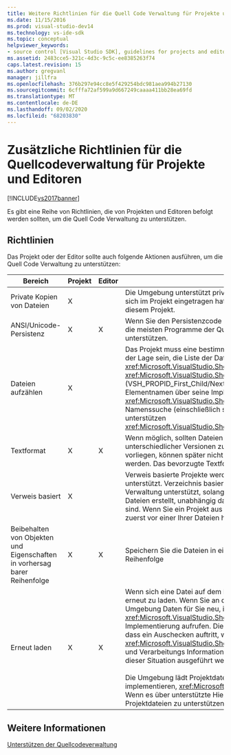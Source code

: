 ```yaml
---
title: Weitere Richtlinien für die Quell Code Verwaltung für Projekte und Editoren | Microsoft-Dokumentation
ms.date: 11/15/2016
ms.prod: visual-studio-dev14
ms.technology: vs-ide-sdk
ms.topic: conceptual
helpviewer_keywords:
- source control [Visual Studio SDK], guidelines for projects and editors
ms.assetid: 2483cce5-321c-4d3c-9c5c-ee8385263f74
caps.latest.revision: 15
ms.author: gregvanl
manager: jillfra
ms.openlocfilehash: 376b297e94cc8e5f429254bdc981aea994b27130
ms.sourcegitcommit: 6cfffa72af599a9d667249caaaa411bb28ea69fd
ms.translationtype: MT
ms.contentlocale: de-DE
ms.lasthandoff: 09/02/2020
ms.locfileid: "68203830"
---
```

# <a name="additional-source-control-guidelines-for-projects-and-editors"></a>Zusätzliche Richtlinien für die Quellcodeverwaltung für Projekte und Editoren
[!INCLUDE[vs2017banner](../../includes/vs2017banner.md)]

Es gibt eine Reihe von Richtlinien, die von Projekten und Editoren befolgt werden sollten, um die Quell Code Verwaltung zu unterstützen.  
  
## <a name="guidelines"></a>Richtlinien  
 Das Projekt oder der Editor sollte auch folgende Aktionen ausführen, um die Quell Code Verwaltung zu unterstützen:  
  
|Bereich|Projekt|Editor|Details|  
|----------|-------------|------------|-------------|  
|Private Kopien von Dateien|X||Die Umgebung unterstützt private Kopien von Dateien. Das heißt, jede Person, die sich im Projekt eingetragen hat, verfügt über eine eigene private Kopie der Dateien in diesem Projekt.|  
|ANSI/Unicode-Persistenz|X|X|Wenn Sie den Persistenzcode schreiben, speichern Sie Dateien im ANSI-Format, da die meisten Programme der Quell Code Verwaltung Unicode derzeit nicht unterstützen.|  
|Dateien aufzählen|X||Das Projekt muss eine bestimmte Liste aller Dateien darin enthalten, und es muss in der Lage sein, die Liste der Dateien mithilfe von <xref:Microsoft.VisualStudio.Shell.Interop.IVsSccProject2> oder <xref:Microsoft.VisualStudio.Shell.Interop.IVsHierarchy.GetProperty%2A> (VSH_PROPID_First_Child/Next_Sibling) aufzuzählen. Das Projekt sollte außerdem Elementnamen über seine Implementierung verfügbar machen <xref:Microsoft.VisualStudio.Shell.Interop.IVsProject.GetMkDocument%2A> und Namenssuche (einschließlich spezieller Dateien) über seine Implementierung unterstützen <xref:Microsoft.VisualStudio.Shell.Interop.IVsProject.IsDocumentInProject%2A> .|  
|Textformat|X|X|Wenn möglich, sollten Dateien im Textformat vorliegen, um die Zusammenführung unterschiedlicher Versionen zu unterstützen. Dateien, die nicht im Textformat vorliegen, können später nicht mit anderen Versionen der Datei zusammengeführt werden. Das bevorzugte Textformat ist XML.|  
|Verweis basiert|X||Verweis basierte Projekte werden in der Quell Code Verwaltung problemlos unterstützt. Verzeichnis basierte Projekte werden jedoch auch von der Quell Code Verwaltung unterstützt, solange das Projekt bei Bedarf eine Liste der zugehörigen Dateien erstellt, unabhängig davon, ob diese Dateien auf dem Datenträger vorhanden sind. Wenn Sie ein Projekt aus der Quell Code Verwaltung öffnen, wird die Projektdatei zuerst vor einer Ihrer Dateien heruntergefahren.|  
|Beibehalten von Objekten und Eigenschaften in vorhersag barer Reihenfolge|X|X|Speichern Sie die Dateien in einer vorhersagbaren Reihenfolge, z. b. in alphabetischer Reihenfolge|  
|Erneut laden|X|X|Wenn sich eine Datei auf dem Datenträger ändert, muss Sie in der Lage sein, Sie erneut zu laden. Wenn Sie an der Quell Code Verwaltung teilnehmen, lädt die Umgebung Daten für Sie neu, indem Sie Ihre- <xref:Microsoft.VisualStudio.Shell.Interop.IVsPersistDocData2.ReloadDocData%2A> Implementierung aufrufen. Die schwierigste groß-und Kleinschreibung besteht darin, dass ein Auschecken auftritt, wenn Sie ivsqueryeditquerysave:: aufgerufen haben <xref:Microsoft.VisualStudio.Shell.Interop.IVsQueryEditQuerySave2.QueryEditFiles%2A> und Verarbeitungs Informationen sind. Der Code zum erneuten Laden muss jedoch in dieser Situation ausgeführt werden können.<br /><br /> Die Umgebung lädt Projektdateien automatisch erneut. Ein Projekt muss jedoch implementieren, <xref:Microsoft.VisualStudio.Shell.Interop.IVsPersistHierarchyItem2> Wenn es über unterstützte Hierarchien verfügt, um das erneute Laden von masted-Projektdateien zu unterstützen.|  
  
## <a name="see-also"></a>Weitere Informationen  
 [Unterstützen der Quellcodeverwaltung](../../extensibility/internals/supporting-source-control.md)
